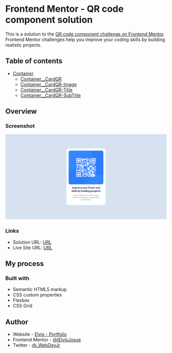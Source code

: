 # Frontend Mentor - QR code component solution

This is a solution to the [QR code component challenge on Frontend Mentor](https://www.frontendmentor.io/challenges/qr-code-component-iux_sIO_H). Frontend Mentor challenges help you improve your coding skills by building realistic projects.

## Table of contents

- [Container](#Container)
  - [Container\_\_CardQR](#Container__CardQR)
  - [Container\_\_CardQR-Image](#Container__CardQR-Image)
  - [Container\_\_CardQR-Title](#Container__CardQR-Title)
  - [Container\_\_CardQR-SubTitle](#Container__CardQR-SubTitle)

## Overview

### Screenshot

![](./images/Solution.png)

### Links

- Solution URL: [URL](https://github.com/iElvisJosue/FrontEnd-Mentor-Challenges/tree/main/qr-code-component-main)
- Live Site URL: [URL](https://ielvisjosue.github.io/FrontEnd-Mentor-Challenges/qr-code-component-main/)

## My process

### Built with

- Semantic HTML5 markup
- CSS custom properties
- Flexbox
- CSS Grid

## Author

- Website - [Elvis - Portfolio](https://ielvisjosue.github.io/Portafolio/)
- Frontend Mentor - [@iElvisJosue](https://www.frontendmentor.io/profile/iElvisJosue)
- Twitter - [@\_WebDevJr](https://twitter.com/_WebDevJr)
